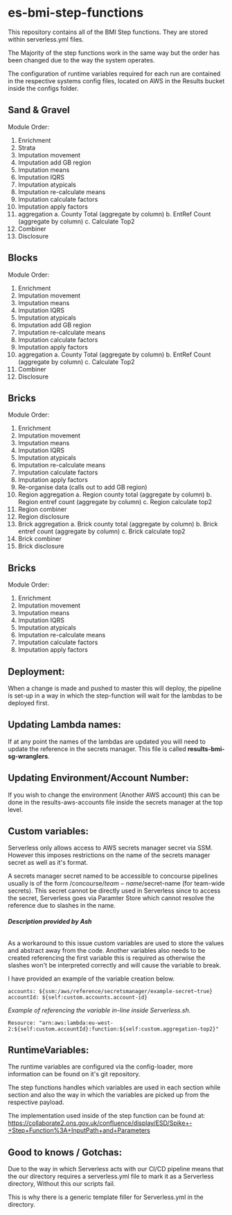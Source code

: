 # es-bmi-step-functions

This repository contains all of the BMI Step functions. They are stored within serverless.yml files.

The Majority of the step functions work in the same way but the order has been changed due to the 
way the system operates. 

The configuration of runtime variables required for each run are contained
in the respective systems config files, located on AWS in the Results bucket inside the configs folder.

## Sand & Gravel
Module Order:
1. Enrichment
2. Strata
3. Imputation movement
4. Imputation add GB region
5. Imputation means
6. Imputation IQRS
7. Imputation atypicals
8. Imputation re-calculate means
9. Imputation calculate factors
10. Imputation apply factors
11. aggregation
    a. County Total (aggregate by column)
    b. EntRef Count (aggregate by column)
    c. Calculate Top2
12. Combiner
13. Disclosure 

## Blocks
Module Order:
1. Enrichment
2. Imputation movement
3. Imputation means
4. Imputation IQRS
5. Imputation atypicals
6. Imputation add GB region
7. Imputation re-calculate means
8. Imputation calculate factors
9. Imputation apply factors
10. aggregation
    a. County Total (aggregate by column)
    b. EntRef Count (aggregate by column)
    c. Calculate Top2
11. Combiner
12. Disclosure 

## Bricks
Module Order: 
1. Enrichment
2. Imputation movement
3. Imputation means
4. Imputation IQRS
5. Imputation atypicals
6. Imputation re-calculate means
7. Imputation calculate factors
8. Imputation apply factors
9. Re-organise data (calls out to add GB region)
10. Region aggregation
    a. Region county total (aggregate by column)
    b. Region entref count (aggregate by column)
    c. Region calculate top2
11. Region combiner
12. Region disclosure
13. Brick aggregation
    a. Brick county total (aggregate by column)
    b. Brick entref count (aggregate by column)
    c. Brick calculate top2
14. Brick combiner
15. Brick disclosure

## Bricks
Module Order:
1. Enrichment
2. Imputation movement
3. Imputation means
4. Imputation IQRS
5. Imputation atypicals
6. Imputation re-calculate means
7. Imputation calculate factors
8. Imputation apply factors

## Deployment:

When a change is made and pushed to master this will deploy, the pipeline is set-up in a way
in which the step-function will wait for the lambdas to be deployed first.

## Updating Lambda names:

If at any point the names of the lambdas are updated you will need to update the reference
in the secrets manager. This file is called **results-bmi-sg-wranglers**.

## Updating Environment/Account Number:

If you wish to change the environment (Another AWS account) this can be done in the
results-aws-accounts file inside the secrets manager at the top level.


## Custom variables:
Serverless only allows access to AWS secrets manager secret via SSM. However this imposes 
restrictions on the name of the secrets manager secret as well as it's format.

A secrets manager secret named to be accessible to concourse pipelines usually is of the 
form /concourse/$team-name/$secret-name (for team-wide secrets). This secret cannot be 
directly used in Serverless since to access the secret, Serverless goes via Paramter 
Store which cannot resolve the reference due to slashes in the name.
###### __Description provided by Ash__

As a workaround to this issue custom variables are used to store the values and abstract 
away from the code. Another variables also needs to be created referencing the first 
variable this is required as otherwise the slashes won't be interpreted correctly and will
cause the variable to break.

I have provided an example of the variable creation below.
```  
accounts: ${ssm:/aws/reference/secretsmanager/example-secret~true}
accountId: ${self:custom.accounts.account-id}
```

_Example of referencing the variable in-line inside Serverless.sh._

```Resource: "arn:aws:lambda:eu-west-2:${self:custom.accountId}:function:${self:custom.aggregation-top2}"```

## RuntimeVariables:
The runtime variables are configured via the config-loader, more information can be found
on it's git repository. 

The step functions handles which variables are used in each section
while section and also the way in which the variables are picked up from the respective payload.

The implementation used inside of the step function can be found at: 
https://collaborate2.ons.gov.uk/confluence/display/ESD/Spike+-+Step+Function%3A+InputPath+and+Parameters

## Good to knows / Gotchas:
Due to the way in which Serverless acts with our CI/CD pipeline means that the our directory
requires a serverless.yml file to mark it as a Serverless directory, Without this our scripts fail. 

This is why there is a generic template filler for Serverless.yml in the directory.

